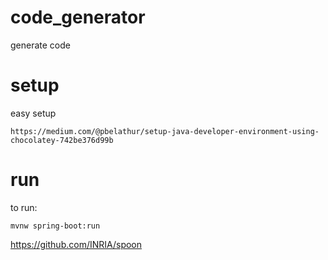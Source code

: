 # code_generator
generate code

# setup
easy setup

`https://medium.com/@pbelathur/setup-java-developer-environment-using-chocolatey-742be376d99b`

# run

to run:

`mvnw spring-boot:run`

https://github.com/INRIA/spoon
